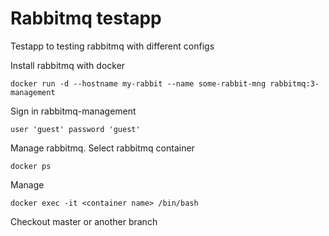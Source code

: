 # Rabbitmq testapp
Testapp to testing rabbitmq with different configs

Install rabbitmq with docker

```docker run -d --hostname my-rabbit --name some-rabbit-mng rabbitmq:3-management```

Sign in rabbitmq-management

```user 'guest' password 'guest'```

Manage rabbitmq. Select rabbitmq container

```docker ps```

Manage

```docker exec -it <container name> /bin/bash```

Checkout master or another branch




